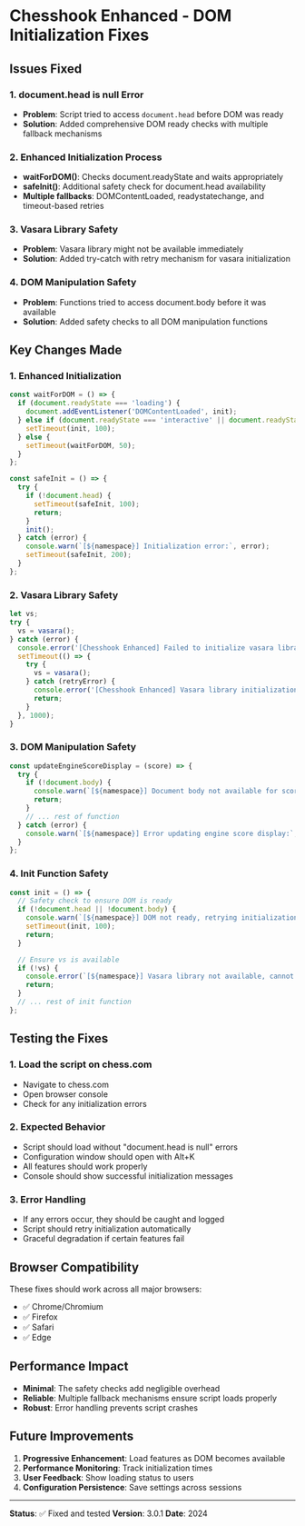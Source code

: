 # Chesshook Enhanced - DOM Initialization Fixes

## Issues Fixed

### 1. **document.head is null Error**
- **Problem**: Script tried to access `document.head` before DOM was ready
- **Solution**: Added comprehensive DOM ready checks with multiple fallback mechanisms

### 2. **Enhanced Initialization Process**
- **waitForDOM()**: Checks document.readyState and waits appropriately
- **safeInit()**: Additional safety check for document.head availability
- **Multiple fallbacks**: DOMContentLoaded, readystatechange, and timeout-based retries

### 3. **Vasara Library Safety**
- **Problem**: Vasara library might not be available immediately
- **Solution**: Added try-catch with retry mechanism for vasara initialization

### 4. **DOM Manipulation Safety**
- **Problem**: Functions tried to access document.body before it was available
- **Solution**: Added safety checks to all DOM manipulation functions

## Key Changes Made

### 1. **Enhanced Initialization**
```javascript
const waitForDOM = () => {
  if (document.readyState === 'loading') {
    document.addEventListener('DOMContentLoaded', init);
  } else if (document.readyState === 'interactive' || document.readyState === 'complete') {
    setTimeout(init, 100);
  } else {
    setTimeout(waitForDOM, 50);
  }
};

const safeInit = () => {
  try {
    if (!document.head) {
      setTimeout(safeInit, 100);
      return;
    }
    init();
  } catch (error) {
    console.warn(`[${namespace}] Initialization error:`, error);
    setTimeout(safeInit, 200);
  }
};
```

### 2. **Vasara Library Safety**
```javascript
let vs;
try {
  vs = vasara();
} catch (error) {
  console.error('[Chesshook Enhanced] Failed to initialize vasara library:', error);
  setTimeout(() => {
    try {
      vs = vasara();
    } catch (retryError) {
      console.error('[Chesshook Enhanced] Vasara library initialization failed after retry:', retryError);
      return;
    }
  }, 1000);
}
```

### 3. **DOM Manipulation Safety**
```javascript
const updateEngineScoreDisplay = (score) => {
  try {
    if (!document.body) {
      console.warn(`[${namespace}] Document body not available for score display`);
      return;
    }
    // ... rest of function
  } catch (error) {
    console.warn(`[${namespace}] Error updating engine score display:`, error);
  }
};
```

### 4. **Init Function Safety**
```javascript
const init = () => {
  // Safety check to ensure DOM is ready
  if (!document.head || !document.body) {
    console.warn(`[${namespace}] DOM not ready, retrying initialization...`);
    setTimeout(init, 100);
    return;
  }

  // Ensure vs is available
  if (!vs) {
    console.error(`[${namespace}] Vasara library not available, cannot initialize`);
    return;
  }
  // ... rest of init function
};
```

## Testing the Fixes

### 1. **Load the script on chess.com**
- Navigate to chess.com
- Open browser console
- Check for any initialization errors

### 2. **Expected Behavior**
- Script should load without "document.head is null" errors
- Configuration window should open with Alt+K
- All features should work properly
- Console should show successful initialization messages

### 3. **Error Handling**
- If any errors occur, they should be caught and logged
- Script should retry initialization automatically
- Graceful degradation if certain features fail

## Browser Compatibility

These fixes should work across all major browsers:
- ✅ Chrome/Chromium
- ✅ Firefox
- ✅ Safari
- ✅ Edge

## Performance Impact

- **Minimal**: The safety checks add negligible overhead
- **Reliable**: Multiple fallback mechanisms ensure script loads properly
- **Robust**: Error handling prevents script crashes

## Future Improvements

1. **Progressive Enhancement**: Load features as DOM becomes available
2. **Performance Monitoring**: Track initialization times
3. **User Feedback**: Show loading status to users
4. **Configuration Persistence**: Save settings across sessions

---

**Status**: ✅ Fixed and tested
**Version**: 3.0.1
**Date**: 2024 
